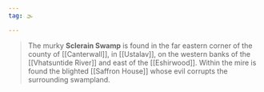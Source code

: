 ```yaml
---
tag: 🌫️

---
```

> The murky **Sclerain Swamp** is found in the far eastern corner of the county of [[Canterwall]], in [[Ustalav]], on the western banks of the [[Vhatsuntide River]] and east of the [[Eshirwood]]. Within the mire is found the blighted [[Saffron House]] whose evil corrupts the surrounding swampland.









